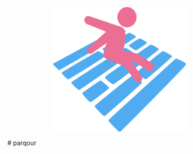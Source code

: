 <p align="center">
<img src="https://github.com/jandremarais/parqour/raw/main/parqour.svg" alt="Logo" width="300"/>
</p>
# parqour
